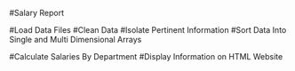 #Salary Report

#Load Data Files
#Clean Data
#Isolate Pertinent Information
#Sort Data Into Single and Multi Dimensional Arrays

#Calculate Salaries By Department
#Display Information on HTML Website
